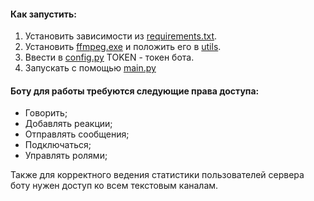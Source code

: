 #### Как запустить:

1. Установить зависимости из [requirements.txt](requirements.txt).
2. Установить [ffmpeg.exe](https://ffmpeg.org/) и положить его в [utils](utils).
3. Ввести в [config.py](config.py) TOKEN - токен бота.
4. Запускать с помощью [main.py](main.py)

#### Боту для работы требуются следующие права доступа:

* Говорить;
* Добавлять реакции;
* Отправлять сообщения;
* Подключаться;
* Управлять ролями;

Также для корректного ведения статистики пользователей сервера боту нужен доступ ко всем текстовым каналам.

